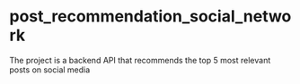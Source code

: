 # post_recommendation_social_network
The project is a backend API that recommends the top 5 most relevant posts on social media
